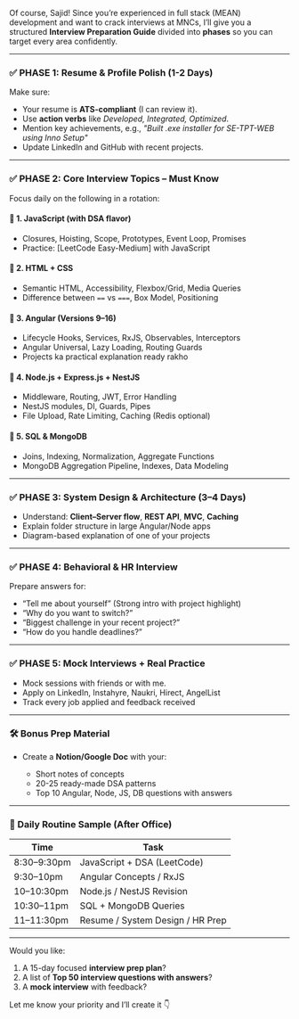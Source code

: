 Of course, Sajid! Since you’re experienced in full stack (MEAN) development and want to crack interviews at MNCs, I’ll give you a structured **Interview Preparation Guide** divided into **phases** so you can target every area confidently.

---

### ✅ **PHASE 1: Resume & Profile Polish (1-2 Days)**

Make sure:

* Your resume is **ATS-compliant** (I can review it).
* Use **action verbs** like *Developed, Integrated, Optimized*.
* Mention key achievements, e.g., *"Built .exe installer for SE-TPT-WEB using Inno Setup"*
* Update LinkedIn and GitHub with recent projects.

---

### ✅ **PHASE 2: Core Interview Topics – Must Know**

Focus daily on the following in a rotation:

#### 🔸 **1. JavaScript (with DSA flavor)**

* Closures, Hoisting, Scope, Prototypes, Event Loop, Promises
* Practice: \[LeetCode Easy-Medium] with JavaScript

#### 🔸 **2. HTML + CSS**

* Semantic HTML, Accessibility, Flexbox/Grid, Media Queries
* Difference between `==` vs `===`, Box Model, Positioning

#### 🔸 **3. Angular (Versions 9–16)**

* Lifecycle Hooks, Services, RxJS, Observables, Interceptors
* Angular Universal, Lazy Loading, Routing Guards
* Projects ka practical explanation ready rakho

#### 🔸 **4. Node.js + Express.js + NestJS**

* Middleware, Routing, JWT, Error Handling
* NestJS modules, DI, Guards, Pipes
* File Upload, Rate Limiting, Caching (Redis optional)

#### 🔸 **5. SQL & MongoDB**

* Joins, Indexing, Normalization, Aggregate Functions
* MongoDB Aggregation Pipeline, Indexes, Data Modeling

---

### ✅ **PHASE 3: System Design & Architecture (3–4 Days)**

* Understand: **Client–Server flow**, **REST API**, **MVC**, **Caching**
* Explain folder structure in large Angular/Node apps
* Diagram-based explanation of one of your projects

---

### ✅ **PHASE 4: Behavioral & HR Interview**

Prepare answers for:

* “Tell me about yourself” (Strong intro with project highlight)
* “Why do you want to switch?”
* “Biggest challenge in your recent project?”
* “How do you handle deadlines?”

---

### ✅ **PHASE 5: Mock Interviews + Real Practice**

* Mock sessions with friends or with me.
* Apply on LinkedIn, Instahyre, Naukri, Hirect, AngelList
* Track every job applied and feedback received

---

### 🛠️ Bonus Prep Material

* Create a **Notion/Google Doc** with your:

  * Short notes of concepts
  * 20-25 ready-made DSA patterns
  * Top 10 Angular, Node, JS, DB questions with answers

---

### 🔄 Daily Routine Sample (After Office)

| Time        | Task                             |
| ----------- | -------------------------------- |
| 8:30–9:30pm | JavaScript + DSA (LeetCode)      |
| 9:30–10pm   | Angular Concepts / RxJS          |
| 10–10:30pm  | Node.js / NestJS Revision        |
| 10:30–11pm  | SQL + MongoDB Queries            |
| 11–11:30pm  | Resume / System Design / HR Prep |

---

Would you like:

1. A 15-day focused **interview prep plan**?
2. A list of **Top 50 interview questions with answers**?
3. A **mock interview** with feedback?

Let me know your priority and I’ll create it 👇
